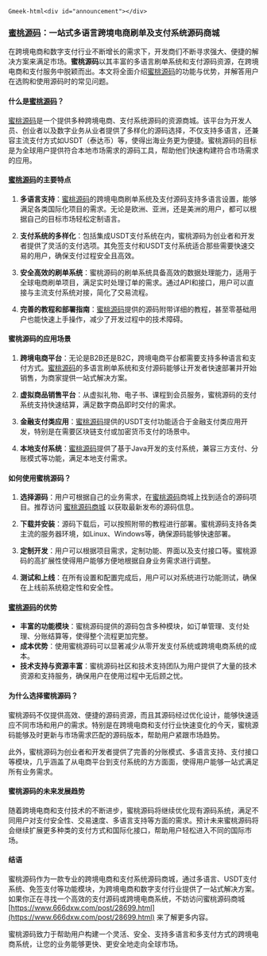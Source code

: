 `Gmeek-html<div id="announcement"></div>`
### [蜜桃源码](https://www.666dxw.com/post/28699.html)：一站式多语言跨境电商刷单及支付系统源码商城

在跨境电商和数字支付行业不断增长的需求下，开发商们不断寻求强大、便捷的解决方案来满足市场。**蜜桃源码**以其丰富的多语言刷单系统和支付源码资源，在跨境电商和支付服务中脱颖而出。本文将全面介绍[蜜桃源码](https://www.666dxw.com/post/28699.html)的功能与优势，并解答用户在选购和使用源码时的常见问题。

#### 什么是[蜜桃源码](https://www.666dxw.com/post/28699.html)？

[蜜桃源码](https://www.666dxw.com/post/28699.html)是一个提供多种跨境电商、支付系统源码的资源商城。该平台为开发人员、创业者以及数字业务从业者提供了多样化的源码选择，不仅支持多语言，还兼容主流支付方式如USDT（泰达币）等，使得出海业务更为便捷。蜜桃源码的目标是为全球用户提供符合本地市场需求的源码工具，帮助他们快速构建符合市场需求的应用。

#### [蜜桃源码](https://www.666dxw.com/post/28699.html)的主要特点

1. **多语言支持**：[蜜桃源码](https://www.666dxw.com/post/28699.html)的跨境电商刷单系统及支付源码支持多语言设置，能够满足各类国际化项目的需求。无论是欧洲、亚洲，还是美洲的用户，都可以根据自己的目标市场轻松定制语言。
  
2. **支付系统的多样化**：包括集成USDT支付系统在内，蜜桃源码为创业者和开发者提供了灵活的支付选项。其免签支付和USDT支付系统适合那些需要快速交易的用户，确保支付过程安全且高效。

3. **安全高效的刷单系统**：蜜桃源码的刷单系统具备高效的数据处理能力，适用于全球电商刷单项目，满足实时处理订单的需求。通过API和接口，用户可以直接与主流支付系统对接，简化了交易流程。

4. **完善的教程和部署指南**：[蜜桃源码](https://www.666dxw.com/post/28699.html)提供的源码附带详细的教程，甚至零基础用户也能快速上手操作，减少了开发过程中的技术障碍。

#### 蜜桃源码的应用场景

1. **跨境电商平台**：无论是B2B还是B2C，跨境电商平台都需要支持多种语言和支付方式。[蜜桃源码](https://www.666dxw.com/post/28699.html)的多语言刷单系统和支付源码能够让开发者快速部署并开始销售，为商家提供一站式解决方案。
   
2. **虚拟商品销售平台**：从虚拟礼物、电子书、课程到会员服务，蜜桃源码的支付系统支持快速结算，满足数字商品即时交付的需求。

3. **金融支付类应用**：[蜜桃源码](https://www.666dxw.com/post/28699.html)提供的USDT支付功能适合于金融支付类应用开发，特别是在需要区块链支付或加密货币支付的场景中。

4. **本地支付系统**：[蜜桃源码](https://www.666dxw.com/post/28699.html)提供了基于Java开发的支付系统，兼容三方支付、分账模式等功能，满足本地支付需求。

#### 如何使用蜜桃源码？

1. **选择源码**：用户可根据自己的业务需求，在[蜜桃源码](https://www.666dxw.com/post/28699.html)商城上找到适合的源码项目。推荐访问 [蜜桃源码商城](https://www.666dxw.com/post/28699.html) 以获取最新发布的源码信息。

2. **下载并安装**：源码下载后，可以按照附带的教程进行部署。蜜桃源码支持各类主流的服务器环境，如Linux、Windows等，确保源码能够快速部署。

3. **定制开发**：用户可以根据项目需求，定制功能、界面以及支付接口等。蜜桃源码的高扩展性使得用户能够方便地根据自身业务需求进行调整。

4. **测试和上线**：在所有设置和配置完成后，用户可以对系统进行功能测试，确保在上线前系统稳定性和安全性。

#### [蜜桃源码](https://www.666dxw.com/post/28699.html)的优势

- **丰富的功能模块**：蜜桃源码提供的源码包含多种模块，如订单管理、支付处理、分账结算等，使得整个流程更加完整。
- **成本优势**：使用蜜桃源码可以显著减少从零开发支付系统或跨境电商系统的成本。
- **技术支持与资源丰富**：蜜桃源码社区和技术支持团队为用户提供了大量的技术资源和支持服务，确保用户在使用过程中无后顾之忧。

#### 为什么选择蜜桃源码？

蜜桃源码不仅提供高效、便捷的源码资源，而且其源码经过优化设计，能够快速适应不同市场和用户的需求。特别是在跨境电商和支付行业快速变化的今天，蜜桃源码能够及时更新与市场需求匹配的源码版本，帮助用户紧跟市场趋势。

此外，蜜桃源码为创业者和开发者提供了完善的分账模式、多语言支持、支付接口等模块，几乎涵盖了从电商平台到支付系统的方方面面，使得用户能够一站式满足所有业务需求。

#### 蜜桃源码的未来发展趋势

随着跨境电商和支付技术的不断进步，蜜桃源码将继续优化现有源码系统，满足不同用户对支付安全性、交易速度、多语言支持等方面的需求。预计未来蜜桃源码将会继续扩展更多种类的支付方式和国际化接口，帮助用户轻松进入不同的国际市场。

#### 结语

蜜桃源码作为一款专业的跨境电商和支付系统源码商城，通过多语言、USDT支付系统、免签支付等功能模块，为跨境电商和数字支付行业提供了一站式解决方案。如果你正在寻找一个高效的支付源码或跨境电商系统，不妨访问蜜桃源码商城 [https://www.666dxw.com/post/28699.html](https://www.666dxw.com/post/28699.html) 来了解更多内容。

蜜桃源码致力于帮助用户构建一个灵活、安全、支持多语言和多支付方式的跨境电商系统，让您的业务能够更快、更安全地走向全球市场。